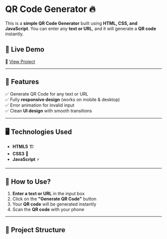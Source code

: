 # QR Code Generator 🔥

This is a **simple QR Code Generator** built using **HTML, CSS, and JavaScript**. You can enter any **text or URL**, and it will generate a **QR code** instantly.

## 🚀 Live Demo
🔗 [View Project](https://cozy-panda-588515.netlify.app/)

---

## 📌 Features
✅ Generate QR Code for any text or URL  
✅ Fully **responsive design** (works on mobile & desktop)  
✅ Error animation for invalid input  
✅ Clean **UI design** with smooth transitions  

---

## 🖥️ Technologies Used
- **HTML5** 🏗️  
- **CSS3** 🎨  
- **JavaScript** ⚡  

---

## 🎯 How to Use?
1. **Enter a text or URL** in the input box  
2. Click on the **"Generate QR Code"** button  
3. Your **QR code** will be generated instantly  
4. Scan the **QR code** with your phone  

---

## 📂 Project Structure
